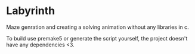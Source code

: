 # Labyrinth

Maze genration and creating a solving animation without any libraries in c.

To build use premake5 or generate the script yourself, the project doesn't have any dependencies <3.
